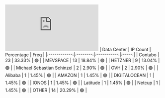 ![Diagramm](https://github.com/111STAVR111/props/blob/main/Story/Decentralization/1/README.md)
| Data Center | IP Count | Percentage | Freq |
|:------------:|:--------:|:-----------:|:-----:|
| Contabo | 23 | 33.33% | 🟢 |
| MEVSPACE | 13 | 18.84% | 🟢 |
| HETZNER | 9 | 13.04% | 🟢 |
| Michael Sebastian Schinzel | 2 | 2.90% | 🟢 |
| OVH | 2 | 2.90% | 🟢 |
| Alibaba | 1 | 1.45% | 🟢 |
| AMAZON | 1 | 1.45% | 🟢 |
| DIGITALOCEAN | 1 | 1.45% | 🟢 |
| IONOS | 1 | 1.45% | 🟢 |
| Latitude | 1 | 1.45% | 🟢 |
| Netcup | 1 | 1.45% | 🟢 |
| OTHER | 14 | 20.29% | 🟢 |